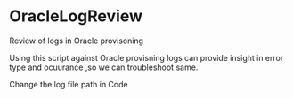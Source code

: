 # OracleLogReview
Review of logs in Oracle provisoning

Using this script against Oracle provisning logs can provide insight in error type and ocuurance ,so we can troubleshoot same.

Change the log file path in Code
